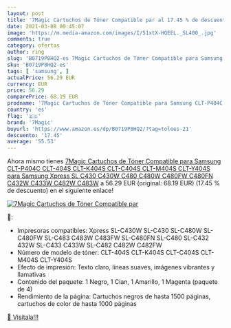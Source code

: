 ```yaml
---
layout: post
title: '7Magic Cartuchos de Tóner Compatible par al 17.45 % de descuento'
date: 2021-03-08 00:45:07
image: 'https://m.media-amazon.com/images/I/51xtX-HQEEL._SL400_.jpg'
comments: true
category: ofertas
author: ring
slug: 'B0719P8HQ2-es 7Magic Cartuchos de Tóner Compatible para Samsung...'
sku: 'B0719P8HQ2-es'
tags: [ 'samsung', ]
actualPrice: 56.29 EUR
currency: EUR
price: 56.29
comparePrice: 68.19 EUR
prodname: '7Magic Cartuchos de Tóner Compatible para Samsung CLT-P404C CLT-404S CLT-K404S CLT-C404S CLT-M404S CLT-Y404S para Samsung Xpress SL C430 C430W C480 C480W C480FW C480FN C432W C433W C482W C483W'
country: 'es'
flag: '🇪🇸'
brand: '7Magic'
buyurl: 'https://www.amazon.es/dp/B0719P8HQ2/?tag=tolees-21'
descuento: '17.45'
average: '55.53'
---
```


Ahora mismo tienes [7Magic Cartuchos de Tóner Compatible para Samsung CLT-P404C CLT-404S CLT-K404S CLT-C404S CLT-M404S CLT-Y404S para Samsung Xpress SL C430 C430W C480 C480W C480FW C480FN C432W C433W C482W C483W](https://www.amazon.es/dp/B0719P8HQ2/?tag=tolees-21) a 56.29 EUR (original: 68.19 EUR) (17.45 %  de descuento) en el siguiente enlace!

[![7Magic Cartuchos de Tóner Compatible par](https://m.media-amazon.com/images/I/51xtX-HQEEL._SL400_.jpg)](https://www.amazon.es/dp/B0719P8HQ2/?tag=tolees-21)

🔎:

- Impresoras compatibles: Xpress SL-C430W SL-C430 SL-C480W SL-C480FW SL-C483 C483W C483FW SL-C480FN SL-C480 SL-C432 432W SL-C433 C433W SL-C482 C482W C482FW
- Número de modelo de tóner: CLT-404S CLT-K404S CLT-C404S CLT-M404S CLT-Y404S
- Efecto de impresión: Texto claro, líneas suaves, imágenes vibrantes y llamativas
- Contenido del paquete: 1 Negro, 1 Cian, 1 Amarillo, 1 Magenta (paquete de 4)
- Rendimiento de la página: Cartuchos negros de hasta 1500 páginas, cartuchos de color de hasta 1000 páginas

[🛒 Visítala!!!](https://www.amazon.es/dp/B0719P8HQ2/?tag=tolees-21)
